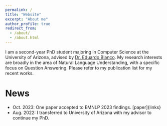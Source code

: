 ```yaml
---
permalink: /
title: "Website"
excerpt: "About me"
author_profile: true
redirect_from: 
  - /about/
  - /about.html
---
```



I am a second-year PhD student majoring in Computer Science at the University of Arizona, advised by [Dr. Eduardo Blanco](https://eduardoblanco.github.io/). My research interests are broadly in the area of Natural Language Understanding, with a specific focus on Question Answering. Please refer to my publication list for my recent works.



News
======

* Oct. 2023: One paper accepted to EMNLP 2023 findings. [paper]{links}
* Aug. 2022: I transferred to University of Arizona with my advisor to continue my PhD.

